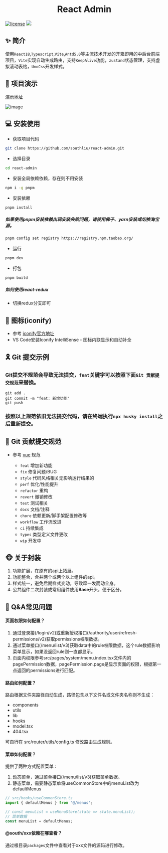 <div align="center">
	<h1>React Admin</h1>
</div>

[![license](https://img.shields.io/badge/license-MIT-green.svg)](./LICENSE) ![](https://img.shields.io/github/stars/southliu/south-admin)

## ✨ 简介

使用`React18`,`Typescript`,`Vite`,`Antd5.0`等主流技术开发的开箱即用的中后台前端项目，`Vite`实现自动生成路由，支持`KeepAlive`功能，`zustand`状态管理，支持虚拟滚动表格，`UnoCss`开发样式。

## 🚀 项目演示
[演示地址](https://southliu.github.io/)

![image](https://github.com/southliu/react-admin/assets/26358837/5e7e59a8-d836-46ef-ac41-0d2c5de63e6e)

## 💻 安装使用

- 获取项目代码

```bash
git clone https://github.com/southliu/react-admin.git
```

- 选择目录

```bash
cd react-admin
```

- 安装全局依赖依赖，存在则不用安装

```bash
npm i -g pnpm
```

- 安装依赖
```bash
pnpm install
```
##### 如果使用pnpm安装依赖出现安装失败问题，请使用梯子、yarn安装或切换淘宝源。
```bash
pnpm config set registry https://registry.npm.taobao.org/
```

- 运行

```bash
pnpm dev
```

- 打包

```bash
pnpm build
```

##### 如何使用react-redux
- 切换redux分支即可

## 🧩 图标(iconify)

- 参考 [iconify官方地址](https://icon-sets.iconify.design/)
- VS Code安装Iconify IntelliSense - 图标内联显示和自动补全

## 🎗️ Git 提交示例
### Git提交不规范会导致无法提交，`feat`关键字可以按照下面`Git 贡献提交规范`来替换。
```
git add .
git commit -m "feat: 新增功能"
git push
```
### 按照以上规范依旧无法提交代码，请在终端执行`npx husky install`之后重新提交。

## 🎯 Git 贡献提交规范

- 参考 [vue](https://github.com/vuejs/vue/blob/dev/.github/COMMIT_CONVENTION.md) 规范

  - `feat` 增加新功能
  - `fix` 修复问题/BUG
  - `style` 代码风格相关无影响运行结果的
  - `perf` 优化/性能提升
  - `refactor` 重构
  - `revert` 撤销修改
  - `test` 测试相关
  - `docs` 文档/注释
  - `chore` 依赖更新/脚手架配置修改等
  - `workflow` 工作流改进
  - `ci` 持续集成
  - `types` 类型定义文件更改
  - `wip` 开发中

## 🐵 关于封装
  1. 功能扩展，在原有的api上拓展。
  2. 功能整合，合并两个或两个以上组件的api。
  3. 样式统一，避免后期样式变动，导致牵一发而动全身。
  4. 公共组件二次封装或常用组件使用**Base**开头，便于区分。

## 📕 Q&A常见问题
#### 页面权限如何配置？
1. 通过登录接(/login/v2)或重新授权接口(/authority/user/refresh-permissions/v2)获取permissions权限数据。
2. 通过菜单接口(/menu/list/v3)获取data中的rule权限数据，这个rule数据影响菜单显示，如果没返回rule则一直都显示。
3. 页面内权限参考src/pages/system/menu.index.tsx文件内的pagePermission数据，pagePermission.page是显示页面的权限，根据第一点返回的permissions进行匹配。

#### 路由如何配置？
路由根据文件夹路径自动生成，路径包含以下文件名或文件夹名称则不生成：

* components
* utils
* lib
* hooks
* model.tsx
* 404.tsx

可自行在 src/router/utils/config.ts 修改路由生成规则。

#### 菜单如何配置？
提供了两种方式配置菜单：
1. 动态菜单，通过菜单接口(/menu/list/v3)获取菜单数据。
2. 静态菜单，需要静态菜单将useCommonStore中的menuList改为defaultMenus
```js
// src/hooks/useCommonStore.ts
import { defaultMenus } from '@/menus';

// const menuList = useMenuStore(state => state.menuList);
// 菜单数据
const menuList = defaultMenus;
```

#### @south/xxx依赖在哪查看？
通过根目录`packages`文件中查看对于xxx文件的源码进行修改。
